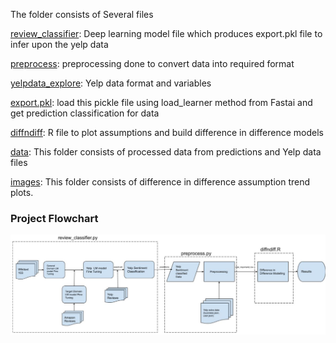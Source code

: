 The folder consists of Several files

[review_classifier](review_classifier.py): Deep learning model file which produces export.pkl file to infer upon the yelp data

[preprocess](preprocess.py): preprocessing done to convert data into required format 

[yelpdata_explore](yelpdata_explore.ipynb): Yelp data format and variables

[export.pkl](export.pkl): load this pickle file using load_learner method from Fastai and get prediction classification for data 

[diffndiff](diffndiff.R): R file to plot assumptions and build difference in difference models

[data](/data/): This folder consists of processed data from predictions and Yelp data files

[images](/images/): This folder consists of difference in difference assumption trend plots.

### Project Flowchart

<img src="images/flowchartlarge.JPG" width="800">

